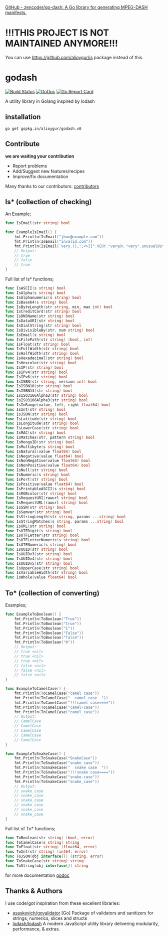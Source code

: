 [GitHub - zencoder/go-dash: A Go library for generating MPEG-DASH manifests.](https://github.com/zencoder/go-dash)

# !!!THIS PROJECT IS NOT MAINTAINED ANYMORE!!!

You can use https://github.com/alioygur/is package instead of this. 

# godash

[![Build Status](https://travis-ci.org/alioygur/godash.svg?branch=master)](https://travis-ci.org/alioygur/godash)
[![GoDoc](https://godoc.org/github.com/alioygur/godash?status.svg)](https://godoc.org/github.com/alioygur/godash)
[![Go Report Card](https://goreportcard.com/badge/github.com/alioygur/godash)](https://goreportcard.com/report/github.com/alioygur/godash)

A utility library in Golang inspired by lodash

## installation

`go get gopkg.in/alioygur/godash.v0`

## Contribute

**we are waiting your contribution**

- Report problems
- Add/Suggest new features/recipes
- Improve/fix documentation

Many thanks to our contributors: [contributors](https://github.com/alioygur/godash/graphs/contributors)


## Is* (collection of checking)

An Example;

```go
func IsEmail(str string) bool
```

```go
func ExampleIsEmail() {
	fmt.Println(IsEmail("jhon@example.com"))
	fmt.Println(IsEmail("invalid.com"))
	fmt.Println(IsEmail(`very.(),:;<>[]".VERY."very@\ "very".unusual@strange.example.com`))
	// Output:
	// true
	// false
	// true
}
```

Full list of Is* functions;

```go
func IsASCII(s string) bool
func IsAlpha(s string) bool
func IsAlphanumeric(s string) bool
func IsBase64(s string) bool
func IsByteLength(str string, min, max int) bool
func IsCreditCard(str string) bool
func IsDNSName(str string) bool
func IsDataURI(str string) bool
func IsDialString(str string) bool
func IsDivisibleBy(str, num string) bool
func IsEmail(s string) bool
func IsFilePath(str string) (bool, int)
func IsFloat(str string) bool
func IsFullWidth(str string) bool
func IsHalfWidth(str string) bool
func IsHexadecimal(str string) bool
func IsHexcolor(str string) bool
func IsIP(str string) bool
func IsIPv4(str string) bool
func IsIPv6(str string) bool
func IsISBN(str string, version int) bool
func IsISBN10(str string) bool
func IsISBN13(str string) bool
func IsISO3166Alpha2(str string) bool
func IsISO3166Alpha3(str string) bool
func IsInRange(value, left, right float64) bool
func IsInt(str string) bool
func IsJSON(str string) bool
func IsLatitude(str string) bool
func IsLongitude(str string) bool
func IsLowerCase(str string) bool
func IsMAC(str string) bool
func IsMatches(str, pattern string) bool
func IsMongoID(str string) bool
func IsMultibyte(s string) bool
func IsNatural(value float64) bool
func IsNegative(value float64) bool
func IsNonNegative(value float64) bool
func IsNonPositive(value float64) bool
func IsNull(str string) bool
func IsNumeric(s string) bool
func IsPort(str string) bool
func IsPositive(value float64) bool
func IsPrintableASCII(s string) bool
func IsRGBcolor(str string) bool
func IsRequestURI(rawurl string) bool
func IsRequestURL(rawurl string) bool
func IsSSN(str string) bool
func IsSemver(str string) bool
func IsStringLength(str string, params ...string) bool
func IsStringMatches(s string, params ...string) bool
func IsURL(str string) bool
func IsUTFDigit(s string) bool
func IsUTFLetter(str string) bool
func IsUTFLetterNumeric(s string) bool
func IsUTFNumeric(s string) bool
func IsUUID(str string) bool
func IsUUIDv3(str string) bool
func IsUUIDv4(str string) bool
func IsUUIDv5(str string) bool
func IsUpperCase(str string) bool
func IsVariableWidth(str string) bool
func IsWhole(value float64) bool
```

## To* (collection of converting)

Examples;

```go
func ExampleToBoolean() {
	fmt.Println(ToBoolean("True"))
	fmt.Println(ToBoolean("true"))
	fmt.Println(ToBoolean("1"))
	fmt.Println(ToBoolean("False"))
	fmt.Println(ToBoolean("false"))
	fmt.Println(ToBoolean("0"))
	// Output:
	// true <nil>
	// true <nil>
	// true <nil>
	// false <nil>
	// false <nil>
	// false <nil>
}

func ExampleToCamelCase() {
	fmt.Println(ToCamelCase("camel case"))
	fmt.Println(ToCamelCase("  camel case  "))
	fmt.Println(ToCamelCase("!!!camel case===="))
	fmt.Println(ToCamelCase("camel-case"))
	fmt.Println(ToCamelCase("camel_case"))
	// Output:
	// CamelCase
	// CamelCase
	// CamelCase
	// CamelCase
	// CamelCase
}

func ExampleToSnakeCase() {
	fmt.Println(ToSnakeCase("SnakeCase"))
	fmt.Println(ToSnakeCase("snake case"))
	fmt.Println(ToSnakeCase("  snake case  "))
	fmt.Println(ToSnakeCase("!!!snake case===="))
	fmt.Println(ToSnakeCase("snake-case"))
	fmt.Println(ToSnakeCase("snake_case"))
	// Output:
	// snake_case
	// snake_case
	// snake_case
	// snake_case
	// snake_case
	// snake_case
}
```

Full list of To* functions;

```go
func ToBoolean(str string) (bool, error)
func ToCamelCase(s string) string
func ToFloat(str string) (float64, error)
func ToInt(str string) (int64, error)
func ToJSON(obj interface{}) (string, error)
func ToSnakeCase(str string) string
func ToString(obj interface{}) string
```

for more documentation [godoc](https://godoc.org/github.com/alioygur/godash)

## Thanks & Authors

I use code/got inspiration from these excellent libraries:

- [asaskevich/govalidator](https://github.com/asaskevich/govalidator) [Go] Package of validators and sanitizers for strings, numerics, slices and structs
- [lodash/lodash](https://github.com/lodash/lodash) A modern JavaScript utility library delivering modularity, performance, & extras.
